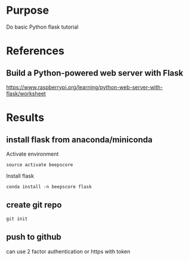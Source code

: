 # Purpose
Do basic Python flask tutorial

# References

## Build a Python-powered web server with Flask
https://www.raspberrypi.org/learning/python-web-server-with-flask/worksheet

# Results

## install flask from anaconda/miniconda

Activate environment

    source activate beepscore

Install flask

    conda install -n beepscore flask

## create git repo

    git init

## push to github
can use 2 factor authentication or https with token
